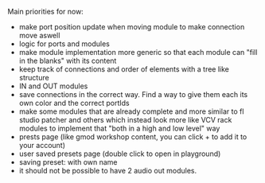 Main priorities for now:
* make port position update when moving module to make connection move aswell
* logic for ports and modules
* make module implementation more generic so that each module can "fill in the blanks" with its content
* keep track of connections and order of elements with a tree like structure
* IN and OUT modules
* save connections in the correct way. Find a way to give them each its own color and the correct portIds
* make some modules that are already complete and more similar to fl studio patcher and others which instead look more like VCV rack modules to implement that "both in a high and low level" way
* prests page (like gmod workshop content, you can click + to add it to your account)
* user saved presets page (double click to open in playground)
* saving preset: with own name
* it should not be possible to have 2 audio out modules.